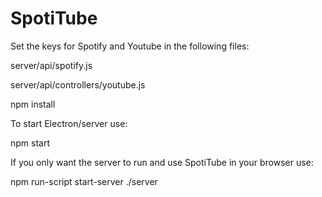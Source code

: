 # SpotiTube

Set the keys for Spotify and Youtube in the following files:

server/api/spotify.js

server/api/controllers/youtube.js

npm install

To start Electron/server use:

npm start

If you only want the server to run and use SpotiTube in your browser use:

npm run-script start-server ./server
